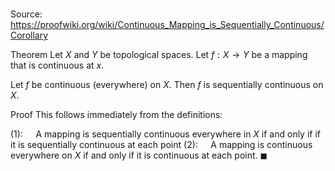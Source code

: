 # 

Source: https://proofwiki.org/wiki/Continuous_Mapping_is_Sequentially_Continuous/Corollary

Theorem
Let $X$ and $Y$ be topological spaces.
Let $f: X \to Y$ be a mapping that is continuous at $x$.

Let $f$ be continuous (everywhere) on $X$.
Then $f$ is sequentially continuous on $X$.


Proof
This follows immediately from the definitions:

$(1): \quad$ A mapping is sequentially continuous everywhere in $X$ if and only if if it is sequentially continuous at each point
$(2): \quad$ A mapping is continuous everywhere on $X$ if and only if it is continuous at each point.
$\blacksquare$






